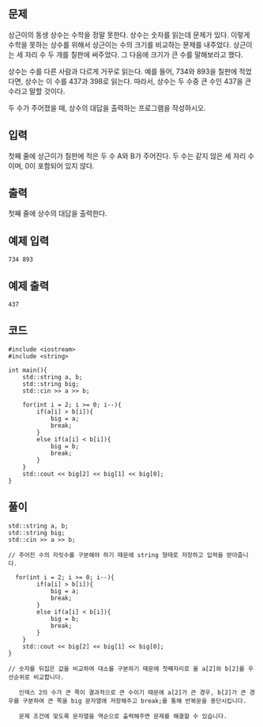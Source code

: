 ## 문제 
상근이의 동생 상수는 수학을 정말 못한다. 상수는 숫자를 읽는데 문제가 있다. 이렇게 수학을 못하는 상수를 위해서 상근이는 수의 크기를 비교하는 문제를 내주었다. 상근이는 세 자리 수 두 개를 칠판에 써주었다. 그 다음에 크기가 큰 수를 말해보라고 했다.

상수는 수를 다른 사람과 다르게 거꾸로 읽는다. 예를 들어, 734와 893을 칠판에 적었다면, 상수는 이 수를 437과 398로 읽는다. 따라서, 상수는 두 수중 큰 수인 437을 큰 수라고 말할 것이다.

두 수가 주어졌을 때, 상수의 대답을 출력하는 프로그램을 작성하시오.
## 입력
첫째 줄에 상근이가 칠판에 적은 두 수 A와 B가 주어진다. 두 수는 같지 않은 세 자리 수이며, 0이 포함되어 있지 않다.
## 출력
첫째 줄에 상수의 대답을 출력한다.
## 예제 입력 
```
734 893
```

## 예제 출력  
```
437
```
## 코드
```
#include <iostream>
#include <string>

int main(){
    std::string a, b;
    std::string big;
    std::cin >> a >> b;

    for(int i = 2; i >= 0; i--){
        if(a[i] > b[i]){
            big = a;
            break;
        }
        else if(a[i] < b[i]){
            big = b;
            break;
        }
    }
    std::cout << big[2] << big[1] << big[0];
}
```
## 풀이
```
std::string a, b;
std::string big;
std::cin >> a >> b;

// 주어진 수의 자릿수를 구분해야 하기 때문에 string 형태로 저장하고 입력을 받아줍니다.
```
```
  for(int i = 2; i >= 0; i--){
        if(a[i] > b[i]){
            big = a;
            break;
        }
        else if(a[i] < b[i]){
            big = b;
            break;
        }
    }
    std::cout << big[2] << big[1] << big[0];
}

// 숫자를 뒤집은 값을 비교하여 대소를 구분하기 때문에 첫째자리로 올 a[2]와 b[2]를 우선순위로 비교합니다.

   인덱스 2의 수가 큰 쪽이 결과적으로 큰 수이기 때문에 a[2]가 큰 경우, b[2]가 큰 경우를 구분하여 큰 쪽을 big 문자열에 저장해주고 break;를 통해 반복문을 중단시킵니다.

   문제 조건에 맞도록 문자열을 역순으로 출력해주면 문제를 해결할 수 있습니다.
```
